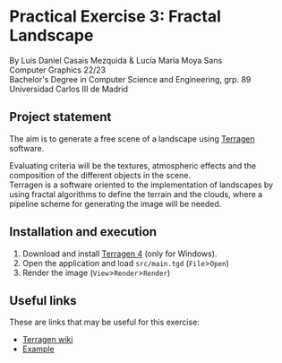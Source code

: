 # Practical Exercise 3: Fractal Landscape
By Luis Daniel Casais Mezquida & Lucía María Moya Sans  
Computer Graphics 22/23  
Bachelor's Degree in Computer Science and Engineering, grp. 89  
Universidad Carlos III de Madrid

## Project statement
The aim is to generate a free scene of a landscape using [Terragen](https://planetside.co.uk/free-downloads/terragen-4-free-download/) software.  

Evaluating criteria will be the textures, atmospheric effects and the composition of the different objects in the scene.  
Terragen is a software oriented to the implementation of landscapes by using fractal algorithms to define the terrain and the clouds, where a pipeline scheme for generating the image will be needed. 

## Installation and execution
1. Download and install [Terragen 4](https://planetside.co.uk/free-downloads/terragen-4-free-download/) (only for Windows).
2. Open the application and load `src/main.tgd` (`File`>`Open`)
3. Render the image (`View`>`Render`>`Render`)

## Useful links
These are links that may be useful for this exercise:

- [Terragen wiki](https://planetside.co.uk/wiki/index.php?title=Main_Page)
- [Example](https://www.pinterest.es/pin/380413499769134831/)
